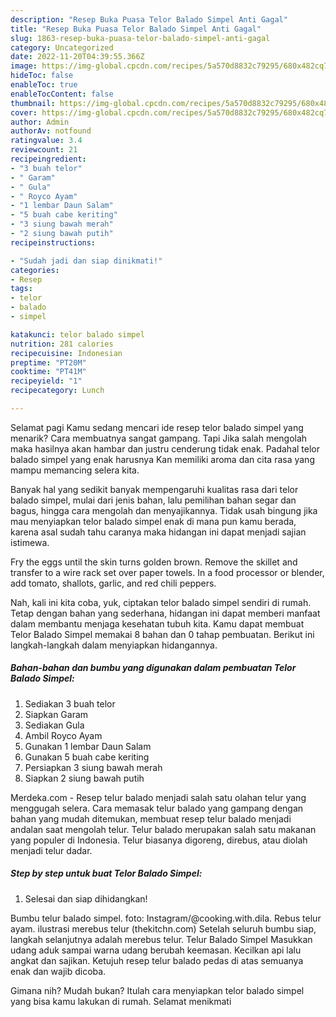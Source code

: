 ```yaml
---
description: "Resep Buka Puasa Telor Balado Simpel Anti Gagal"
title: "Resep Buka Puasa Telor Balado Simpel Anti Gagal"
slug: 1863-resep-buka-puasa-telor-balado-simpel-anti-gagal
category: Uncategorized
date: 2022-11-20T04:39:55.366Z
image: https://img-global.cpcdn.com/recipes/5a570d8832c79295/680x482cq70/telor-balado-simpel-foto-resep-utama.jpg
hideToc: false
enableToc: true
enableTocContent: false
thumbnail: https://img-global.cpcdn.com/recipes/5a570d8832c79295/680x482cq70/telor-balado-simpel-foto-resep-utama.jpg
cover: https://img-global.cpcdn.com/recipes/5a570d8832c79295/680x482cq70/telor-balado-simpel-foto-resep-utama.jpg
author: Admin
authorAv: notfound
ratingvalue: 3.4
reviewcount: 21
recipeingredient:
- "3 buah telor"
- " Garam"
- " Gula"
- " Royco Ayam"
- "1 lembar Daun Salam"
- "5 buah cabe keriting"
- "3 siung bawah merah"
- "2 siung bawah putih"
recipeinstructions:

- "Sudah jadi dan siap dinikmati!"
categories:
- Resep
tags:
- telor
- balado
- simpel

katakunci: telor balado simpel 
nutrition: 281 calories
recipecuisine: Indonesian
preptime: "PT20M"
cooktime: "PT41M"
recipeyield: "1"
recipecategory: Lunch

---
```



Selamat pagi Kamu sedang mencari ide resep telor balado simpel yang menarik? Cara membuatnya sangat gampang. Tapi Jika salah mengolah maka hasilnya akan hambar dan justru cenderung tidak enak. Padahal telor balado simpel yang enak harusnya Kan memiliki aroma dan cita rasa yang mampu memancing selera kita.


Banyak hal yang sedikit banyak mempengaruhi kualitas rasa dari telor balado simpel, mulai dari jenis bahan, lalu pemilihan bahan segar dan bagus, hingga cara mengolah dan menyajikannya. Tidak usah bingung jika mau menyiapkan telor balado simpel enak di mana pun kamu berada, karena asal sudah tahu caranya maka hidangan ini dapat menjadi sajian istimewa.

Fry the eggs until the skin turns golden brown. Remove the skillet and transfer to a wire rack set over paper towels. In a food processor or blender, add tomato, shallots, garlic, and red chili peppers.


Nah, kali ini kita coba, yuk, ciptakan telor balado simpel sendiri di rumah. Tetap dengan bahan yang sederhana, hidangan ini dapat memberi manfaat dalam membantu menjaga kesehatan tubuh kita. Kamu dapat membuat Telor Balado Simpel memakai 8 bahan dan 0 tahap pembuatan. Berikut ini langkah-langkah dalam menyiapkan hidangannya.

<!--inarticleads1-->

##### Bahan-bahan dan bumbu yang digunakan dalam pembuatan Telor Balado Simpel:

1. Sediakan 3 buah telor
1. Siapkan  Garam
1. Sediakan  Gula
1. Ambil  Royco Ayam
1. Gunakan 1 lembar Daun Salam
1. Gunakan 5 buah cabe keriting
1. Persiapkan 3 siung bawah merah
1. Siapkan 2 siung bawah putih


Merdeka.com - Resep telur balado menjadi salah satu olahan telur yang menggugah selera. Cara memasak telur balado yang gampang dengan bahan yang mudah ditemukan, membuat resep telur balado menjadi andalan saat mengolah telur. Telur balado merupakan salah satu makanan yang populer di Indonesia. Telur biasanya digoreng, direbus, atau diolah menjadi telur dadar. 

<!--inarticleads2-->

##### Step by step untuk buat Telor Balado Simpel:


1. Selesai dan siap dihidangkan!

Bumbu telur balado simpel. foto: Instagram/@cooking.with.dila. Rebus telur ayam. ilustrasi merebus telur (thekitchn.com) Setelah seluruh bumbu siap, langkah selanjutnya adalah merebus telur. Telur Balado Simpel Masukkan udang aduk sampai warna udang berubah keemasan. Kecilkan api lalu angkat dan sajikan. Ketujuh resep telur balado pedas di atas semuanya enak dan wajib dicoba. 

Gimana nih? Mudah bukan? Itulah cara menyiapkan telor balado simpel yang bisa kamu lakukan di rumah. Selamat menikmati

